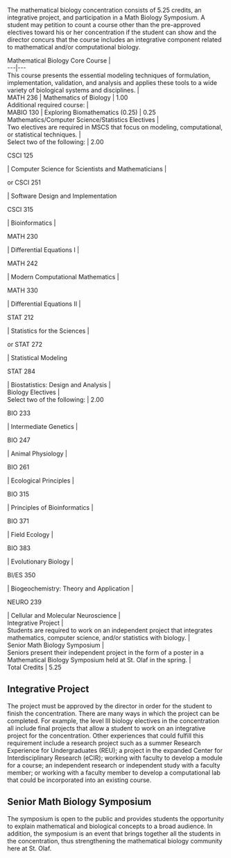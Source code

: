 The mathematical biology concentration consists of 5.25 credits, an
integrative project, and participation in a Math Biology Symposium. A student
may petition to count a course other than the pre-approved electives toward
his or her concentration if the student can show and the director concurs that
the course includes an integrative component related to mathematical and/or
computational biology.

Mathematical Biology Core Course  |  
---|---  
This course presents the essential modeling techniques of formulation,
implementation, validation, and analysis and applies these tools to a wide
variety of biological systems and disciplines.  |  
MATH 236  |  Mathematics of Biology  |  1.00  
Additional required course:  |  
MABIO 130  |  Exploring Biomathematics (0.25)  |  0.25  
Mathematics/Computer Science/Statistics Electives  |  
Two electives are required in MSCS that focus on modeling, computational, or
statistical techniques.  |  
Select two of the following:  |  2.00  
  
CSCI 125

|  Computer Science for Scientists and Mathematicians  |  
  
or CSCI 251

|  Software Design and Implementation  
  
CSCI 315

|  Bioinformatics  |  
  
MATH 230

|  Differential Equations I  |  
  
MATH 242

|  Modern Computational Mathematics  |  
  
MATH 330

|  Differential Equations II  |  
  
STAT 212

|  Statistics for the Sciences  |  
  
or STAT 272

|  Statistical Modeling  
  
STAT 284

|  Biostatistics: Design and Analysis  |  
Biology Electives  |  
Select two of the following:  |  2.00  
  
BIO 233

|  Intermediate Genetics  |  
  
BIO 247

|  Animal Physiology  |  
  
BIO 261

|  Ecological Principles  |  
  
BIO 315

|  Principles of Bioinformatics  |  
  
BIO 371

|  Field Ecology  |  
  
BIO 383

|  Evolutionary Biology  |  
  
BI/ES 350

|  Biogeochemistry: Theory and Application  |  
  
NEURO 239

|  Cellular and Molecular Neuroscience  |  
Integrative Project  |  
Students are required to work on an independent project that integrates
mathematics, computer science, and/or statistics with biology.  |  
Senior Math Biology Symposium  |  
Seniors present their independent project in the form of a poster in a
Mathematical Biology Symposium held at St. Olaf in the spring.  |  
Total Credits  |  5.25  
  
##  Integrative Project

The project must be approved by the director in order for the student to
finish the concentration. There are many ways in which the project can be
completed. For example, the level III biology electives in the concentration
all include final projects that allow a student to work on an integrative
project for the concentration. Other experiences that could fulfill this
requirement include a research project such as a summer Research Experience
for Undergraduates (REU); a project in the expanded Center for
Interdisciplinary Research (eCIR); working with faculty to develop a module
for a course; an independent research or independent study with a faculty
member; or working with a faculty member to develop a computational lab that
could be incorporated into an existing course.

##  Senior Math Biology Symposium

The symposium is open to the public and provides students the opportunity to
explain mathematical and biological concepts to a broad audience. In addition,
the symposium is an event that brings together all the students in the
concentration, thus strengthening the mathematical biology community here at
St. Olaf.


